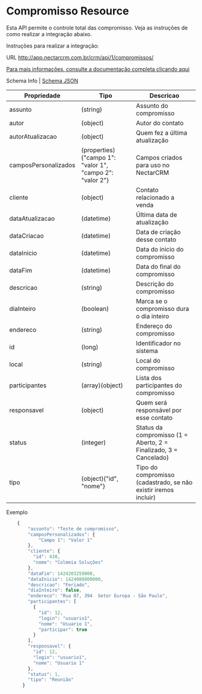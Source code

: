 # Compromisso Resource

Esta API permite o controle total das compromisso. Veja as instruções de como realizar a integração abaixo.

Instruções para realizar a integração:

URL
http://app.nectarcrm.com.br/crm/api/1/compromissos/

[Para mais informações, consulte a documentação completa clicando aqui](http://docs.nectarcrm.apiary.io)

Schema Info | [Schema JSON](schema.json)

Propriedade | Tipo | Descricao
------------ | ------------- | -------------
assunto | (string) | Assunto do compromisso
autor | (object) | Autor do contato
autorAtualizacao | (object) | Quem fez a última atualização
camposPersonalizados | (properties){"campo 1": "valor 1", "campo 2": "valor 2"} | Campos criados para uso no NectarCRM
cliente | (object) | Contato relacionado a venda
dataAtualizacao | (datetime) | Última data de atualização
dataCriacao | (datetime) | Data de criação desse contato
dataInicio | (datetime) | Data do inicio do compromisso
dataFim | (datetime) | Data do final do compromisso
descricao | (string) | Descrição do compromisso
diaInteiro | (boolean) | Marca se o compromisso dura o dia inteiro
endereco | (string) | Endereço do compromisso
id | (long) | Identificador no sistema
local | (string) | Local do compromisso
participantes | (array)(object) | Lista dos participantes do compromisso
responsavel | (object) | Quem será responsável por esse contato
status | (integer) | Status da compromisso (1 = Aberto, 2 = Finalizado, 3 = Cancelado)
tipo | (object){"id", "nome"} | Tipo do compromisso (cadastrado, se não existir iremos incluir)

Exemplo
```js
    {
        "assunto": "Teste de compromisso",
        "camposPersonalizados": {
            "Campo 1": "Valor 1"
        },
        "cliente": {
          "id": 430,
          "nome": "Colmeia Soluções"
        },
        "dataFim": 1424203259000,
        "dataInicio": 1424080800000,
        "descricao": "Feriado",
        "diaInteiro": false,
        "endereco": "Rua 07, 394  Setor Europa - São Paulo",
        "participantes": [
          {
            "id": 12,
            "login": "usuario1",
            "nome": "Usuario 1",
            "participar": true
          }
        ],
        "responsavel": {
          "id": 12,
          "login": "usuario1",
          "nome": "Usuario 1"
        },
        "status": 1,
        "tipo": "Reunião"
      }
```